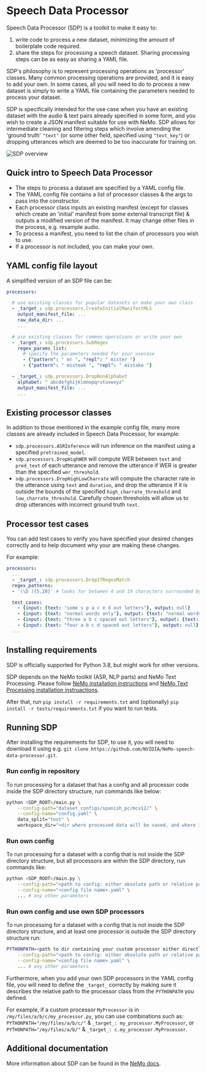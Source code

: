 # Speech Data Processor

Speech Data Processor (SDP) is a toolkit to make it easy to:
1. write code to process a new dataset, minimizing the amount of boilerplate code required.
2. share the steps for processing a speech dataset. Sharing processing steps can be as easy as sharing a YAML file.

SDP's philosophy is to represent processing operations as 'processor' classes. Many common processing operations are provided, and it is easy to add your own. In some cases, all you will need to do to process a new dataset is simply to write a YAML file containing the parameters needed to process your dataset.

SDP is specifically intended for the use case when you have an existing dataset with the audio & text pairs already specified in some form, and you wish to create a JSON manifest suitable for use with NeMo. SDP allows for intermediate cleaning and filtering steps which involve amending the 'ground truth' `"text"` (or some other field, specified using `"text_key"`) or dropping utterances which are deemed to be too inaccurate for training on.


![SDP overview](https://github.com/NVIDIA/NeMo/releases/download/v1.17.0/sdp_overview_diagram.png)

## Quick intro to Speech Data Processor

* The steps to process a dataset are specified by a YAML config file.
* The YAML config file contains a list of processor classes & the args to pass into the constructor.
* Each processor class inputs an existing manifest (except for classes which create an 'initial' manifest from some external transcript file)  & outputs a modified version of the manifest. It may change other files in the process, e.g. resample audio.
* To process a manifest, you need to list the chain of processors you wish to use.
* If a processor is not included, you can make your own.


## YAML config file layout
A simplified version of an SDP file can be:

```yaml
processors:

  # use existing classes for popular datasets or make your own class
  - _target_: sdp.processors.CreateInitialManifestMLS
    output_manifest_file: ...
    raw_data_dir: ...
    ...

  # use existing classes for common operations or write your own
  - _target_: sdp.processors.SubRegex
    regex_params_list: 
      # specify the parameters needed for your usecase
      - {"pattern": " mr ", "repl": " mister "}
      - {"pattern": " misteak ", "repl": " mistake "}

  - _target_: sdp.processors.DropNonAlphabet
    alphabet: " abcdefghijklmnopqrstuvwxyz"
    output_manifest_file: ...
    ...
```
## Existing processor classes
In addition to those mentioned in the example config file, many more classes are already included in Speech Data Processor, for example:
* `sdp.processors.ASRInference` will run inference on the manifest using a specified `pretrained_model`.
* `sdp.processors.DropHighWER` will compute WER between `text` and `pred_text` of each utterance and remove the utterance if WER is greater than the specified `wer_threshold`.
* `sdp.processors.DropHighLowCharrate` will compute the character rate in the utterance using `text` and `duration`, and drop the utterance if it is outside the bounds of the specified `high_charrate_threshold` and `low_charrate_threshold`. Carefully chosen thresholds will allow us to drop utterances with incorrect ground truth `text`.

## Processor test cases
You can add test cases to verify you have specified your desired changes correctly and to help document why your are making these changes.

For example:
```yaml
processors:
  ...
  - _target_: sdp.processors.DropIfRegexMatch
  regex_patterns: 
  - '(\D ){5,20}' # looks for between 4 and 19 characters surrounded by space

  test_cases:
    - {input: {text: "some s p a c e d out letters"}, output: null}
    - {input: {text: "normal words only"}, output: {text: "normal words only"}}
    - {input: {text: "three a b c spaced out letters"}, output: {text: "three a b c spaced out letters"}}
    - {input: {text: "four a b c d spaced out letters"}, output: null}
  ...
```

## Installing requirements

SDP is officially supported for Python 3.8, but might work for other versions.

SDP depends on the NeMo toolkit (ASR, NLP parts) and NeMo Text Processing.
Please follow [NeMo installation instructions](https://github.com/NVIDIA/NeMo#installation) and [NeMo Text Processing installation instruactions](https://github.com/NVIDIA/NeMo-text-processing#installation).

After that, run `pip install -r requirements.txt` and (optionally) `pip install -r tests/requirements.txt` if you want to run tests.

## Running SDP
After installing the requirements for SDP, to use it, you will need to download it using e.g. `git clone https://github.com/NVIDIA/NeMo-speech-data-processor.git`.

### Run config in repository
To run processing for a dataset that has a config and all processor code inside the SDP directory structure, run commands like below:

```bash
python <SDP_ROOT>/main.py \
    --config-path="dataset_configs/spanish_pc/mcv12/" \
    --config-name="config.yaml" \
    data_split="test" \
    workspace_dir="<dir where processed data will be saved, and where initial data tar file is already located>"
```

### Run own config
To run processing for a dataset with a config that is not inside the SDP directory structure, but all processors are within the SDP directory, run commands like:

```bash
python <SDP_ROOT>/main.py \
    --config-path="<path to config: either absolute path or relative path *from SDP_ROOT directory*>" \
    --config-name="<config file name>.yaml" \
    ... # any other parameters
```

### Run own config and use own SDP processors
To run processing for a dataset with a config that is not inside the SDP directory structure, and at least one processor is outside the SDP directory structure run:

```bash
PYTHONPATH=<path to dir containing your custom processor either directly or in subdirectory> python <SDP_ROOT>/main.py \
    --config-path="<path to config: either absolute path or relative path *from SDP_ROOT directory*>" \
    --config-name="<config file name>.yaml" \
    ... # any other parameters
```
Furthermore, when you add your own SDP processors in the YAML config file, you will need to define the `_target_` correctly by making sure it describes the relative path to the processor class from the `PYTHONPATH` you defined.

For example, if a custom processor `MyProcessor` is in `/my/files/a/b/c/my_processor.py`, you can use combinations such as: `PYTHONPATH="/my/files/a/b/c/"` & `_target_: my_processor.MyProcessor`, or `PYTHONPATH="/my/files/a/b/"` & `_target_: c.my_processor.MyProcessor`.

## Additional documentation
More information about SDP can be found in the [NeMo docs](https://docs.nvidia.com/deeplearning/nemo/user-guide/docs/en/main/tools/speech_data_processor.html).
